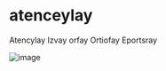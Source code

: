 # atenceylay
Atencylay Izvay orfay Ortiofay Eportsray

![image](https://user-images.githubusercontent.com/240738/76187354-5c4ea980-6192-11ea-9869-2f4cc8857aec.png)
